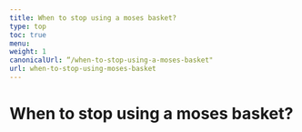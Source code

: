 ```yaml
---
title: When to stop using a moses basket?
type: top
toc: true
menu:
weight: 1
canonicalUrl: “/when-to-stop-using-a-moses-basket"
url: when-to-stop-using-moses-basket
---
```


# When to stop using a moses basket?
